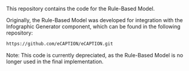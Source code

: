 This repository contains the code for the Rule-Based Model.

Originally, the Rule-Based Model was developed for integration with the Infographic Generator component, which can be found in the following repository:

```bash
https://github.com/eCAPTION/eCAPTION.git
```

Note: This code is currently depreciated, as the Rule-Based Model is no longer used in the final implementation.
